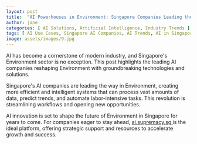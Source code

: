 ```yaml
---
layout: post
title:  "AI Powerhouses in Environment: Singapore Companies Leading the Charge"
author: jane
categories: [ AI Solutions, Artificial Intelligence, Industry Trends ]
tags: [ AI Use Cases, Singapore AI Companies, AI Trends, AI in Singapore ]
image: assets/images/9.jpg
---
```


AI has become a cornerstone of modern industry, and Singapore's Environment sector is no exception. This post highlights the leading AI companies reshaping Environment with groundbreaking technologies and solutions.

Singapore's AI companies are leading the way in Environment, creating more efficient and intelligent systems that can process vast amounts of data, predict trends, and automate labor-intensive tasks. This revolution is streamlining workflows and opening new opportunities.

AI innovation is set to shape the future of Environment in Singapore for years to come. For companies eager to stay ahead, <a href="https://ai.supremacy.sg" target="_blank"> ai.supremacy.sg </a> is the ideal platform, offering strategic support and resources to accelerate growth and success.

